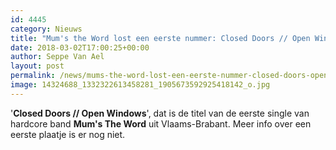 ```yaml
---
id: 4445
category: Nieuws
title: "Mum's the Word lost een eerste nummer: Closed Doors // Open Windows"
date: 2018-03-02T17:00:25+00:00
author: Seppe Van Ael
layout: post
permalink: /news/mums-the-word-lost-een-eerste-nummer-closed-doors-open-windows/
image: 14324688_1332322613458281_1905673592925418142_o.jpg
---
```

'**Closed Doors // Open Windows**', dat is de titel van de eerste single van hardcore band **Mum's The Word** uit Vlaams-Brabant. Meer info over een eerste plaatje is er nog niet.
